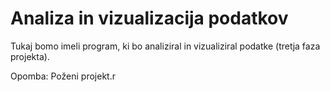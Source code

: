 # Analiza in vizualizacija podatkov

Tukaj bomo imeli program, ki bo analiziral in vizualiziral podatke (tretja faza
projekta).

Opomba:
Poženi projekt.r